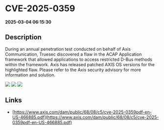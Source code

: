 # CVE-2025-0359

**2025-03-04 06:15:30**

## Description
During an annual penetration test conducted on behalf of Axis Communication, Truesec discovered a flaw in the ACAP Application framework that allowed applications to access restricted D-Bus methods within the framework. 
Axis has released patched AXIS OS versions for the highlighted flaw. Please refer to the Axis security advisory for more information and solution.

![](https://img.shields.io/static/v1?label=Score&message=8.5&color=red)
![](https://img.shields.io/static/v1?label=Severity&message=HIGH&color=red)
![](https://img.shields.io/static/v1?label=CWE&message=Auth&color=green)

## Links
- [https://www.axis.com/dam/public/68/08/c5/cve-2025-0359pdf-en-US-466885.pdf](https://www.axis.com/dam/public/68/08/c5/cve-2025-0359pdf-en-US-466885.pdf)
